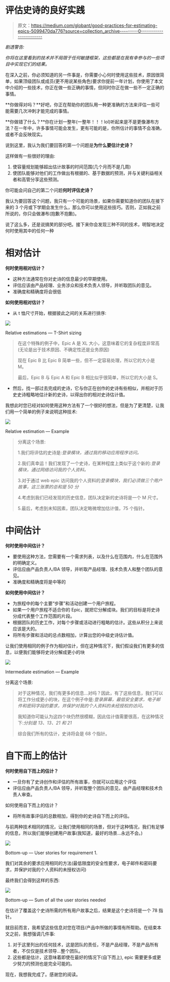 # 评估史诗的良好实践

> 原文：<https://medium.com/globant/good-practices-for-estimating-epics-5099470da776?source=collection_archive---------0----------------------->

*剧透警告:*

*你将在这里看到的技术并不局限于任何敏捷框架，这些都是在我有幸参与的一些项目中实现它们的结果。*

在深入之前，你必须知道的另一件事是，你需要小心何时使用这些技术，原因很简单，如果顶级团队或成员(更不用说某些角色)要求你提前一年计划，你使用了本文中介绍的一些技术，你正在做一些正确的事情，但同时你正在做一些不一定正确的事情。

**你做得对吗？**好吧，你正在帮助你的团队用一种更准确的方法来评估一些可能需要几次冲刺才能完成的事情。

**你做错了什么？**你在计划一整年(一整年！！！lol)听起来是不是更像瀑布方法？在一年中，许多事情可能会发生，更有可能的是，你所估计的事情不会准确，或者不会反映现实。

说到这里，我认为我们要回答的第一个问题是**为什么要估计史诗？**

这样做有一些很好的理由:

1.  使容量规划能够超出估计故事的时间范围(几个月而不是几周)
2.  使团队能够对他们的工作做出有根据的、基于数据的预测，并与关键利益相关者和高管分享这些预测。

你可能会问自己的第二个问题**何时评估史诗？**

我认为要回答这个问题，我只有一个可能的场景，如果你需要知道你的团队在接下来的 3 个月或下学期会发生什么，那么你可以使用这些技巧。否则，正如我之前所说的，你只会做瀑布(抱歉不抱歉)。

说了这么多，还是说搞笑的部分吧。接下来你会发现三种不同的技术，明智地决定何时使用其中的任何一种

# 相对估计

**何时使用相对估计？**

*   这种方法通常在你对史诗的信息最少的早期使用。​
*   评估应该由产品经理、业务涉众和技术负责人领导，并听取团队的意见。​
*   准确度和精确度将会很低

**如何使用相对估计？**

*   从 t 恤尺寸开始，根据彼此之间的关系进行排序:

![](img/f229a8c1628331498d27ef594e6cd6f2.png)

Relative estimations — T-Shirt sizing

> 在这个特殊的例子中，Epic A 是 XL 大小，这意味着它的复杂程度非常高(无论是出于技术原因、不确定性还是业务原因)
> 
> 现在 Epic B 比 Epic B 简单一些，但不一定容易处理，所以它的大小是 M。
> 
> 最后，Epic B 与 Epic A 和 Epic B 相比似乎很简单，所以它的大小是 S。

*   然后，找一部过去完成的史诗，它与你正在创作的史诗有些相似，并相对于历史史诗粗略地估计新的史诗，以得出你的相对史诗估计值。

我想此时您已经对如何使用这种方法有了一个很好的想法，但是为了更清楚，让我们用一个简单的例子来说明这种技术:

![](img/c758658b0f6ba98f47e35f0fe4206ac1.png)

Relative estimation — Example

> 分离这个场景:
> 
> 1.我们将评估的史诗是:*登录模块，通过我的移动应用程序访问。*
> 
> 2.我们真幸运！我们发现了一个史诗，在某种程度上类似于这个新的:*登录模块，通过网络访问我的个人资料。*
> 
> 3.对于通过 web epic 访问我的个人资料的*登录模块，我们必须做三个用户故事，这三张票的总和是 50 分*
> 
> 4.考虑到我们已经发现的历史信息，团队决定新的史诗将是一个 M 尺寸。
> 
> 5.最后，考虑到未知因素，团队决定略微增加估计值，75 个指针。

# 中间估计

**何时使用中间估计？**

*   要使用这种方法，您需要有一个需求列表，以及什么在范围内，什么在范围外的明确定义。​
*   评估应由产品负责人/BA 领导，并听取产品经理、技术负责人和整个团队的意见。​
*   准确度和精确度将是中等的

**如何使用中间估计？**

*   为旅程中的每个主要“步骤”和活动创建一个用户旅程。​
*   如果一个用户旅程不适合你的 Epic，就把它分解成块。我们的目标是将史诗分成代表整个工作范围的片段。​
*   根据团队的历史工作，对每个步骤或活动进行粗略的估计。这些从积分上来说应该是大的。​
*   将所有步骤和活动的总点数相加，计算出您的中级史诗估计值。

让我们使用相同的例子作为相对估计，但在这种情况下，我们假设我们有更多的信息，以便我们能够将史诗分解成更小的块

![](img/de091d2eb6bbca8c68876ac8cb143611.png)

Intermediate estimation — Example

分离这个场景:

> 对于这种情况，我们有更多的信息…对吗？因此，有了这些信息，我们可以将工作分成更小的块，在这个例子中是:*登录屏幕，最低安全要求，电子邮件和密码字段的要求，并保护对我的个人资料的未经授权的访问。*
> 
> 我知道你可能认为这四个块仍然很模糊，因此估计值需要很高，在这种情况下:*分别是 13、13、21 和 21*
> 
> 综合我们所有的估计，史诗将会是 68 个指针。

# 自下而上的估计

**何时使用自下而上的估计？**

*   一旦你有了史诗创作和评估的所有故事，你就可以应用这个评估
*   评估应由产品负责人/BA 领导，并听取整个团队的意见，由产品经理和技术负责人审查。​

如何使用自下而上的估计？

*   将所有故事评估的总数相加，得到你的史诗自下而上的评估。​

与前两种技术相同的情况，让我们使用相同的场景，但对于这种情况，我们有足够的信息，所以我们能够创建用户故事(我知道，最好的场景…永远不会。)

![](img/651d311beb0c987261e6c8c2f39b973f.png)

Bottom-up — User stories for requirement 1.

我们对其余的要求应用相同的方法(最低限度的安全性要求，电子邮件和密码要求，并保护对我的个人资料的未授权访问)

最终我们会得到这样的东西:

![](img/ccaa31ea08861340f07a856d38e33974.png)

Bottom-up — Sum of all the user stories needed

在估计了覆盖这个史诗所需的所有用户故事之后，结果是这个史诗将是一个 78 指针。

就目前而言，我希望这些信息对您在项目/产品中所做的事情有所帮助。在结束本文之前，我想强调几件事:

1.  对于这里列出的任何技术，这是团队的责任，不是产品经理，不是产品所有者，不仅仅是技术领导…整个团队。
2.  这些都是估计，这意味着即使在最好的情况下(自下而上), epic 需要更多或更少努力的预测也是完全可能的。

现在，我想我完成了。感谢您的阅读。